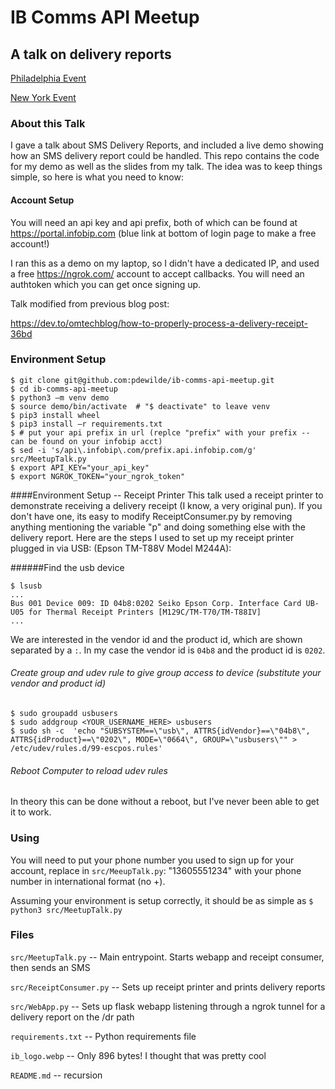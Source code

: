 # IB Comms API Meetup
## A talk on delivery reports

[Philadelphia Event](https://www.meetup.com/philadelphia-software-developers/events/283711560/)

[New York Event](https://www.meetup.com/infobip-developers/events/283710372/)

### About this Talk

I gave a talk about SMS Delivery Reports, and included a live demo showing how an SMS delivery report could be handled. 
This repo contains the code for my demo as well as the slides from my talk. The idea was to keep things simple, so here
is what you need to know:

#### Account Setup
You will need an api key and api prefix, both of which can be found at https://portal.infobip.com 
(blue link at bottom of login page to make a free account!)

I ran this as a demo on my laptop, so I didn't have a dedicated IP, and used a free https://ngrok.com/ account to 
accept callbacks. You will need an authtoken which you can get once signing up.




Talk modified from previous blog post:

https://dev.to/omtechblog/how-to-properly-process-a-delivery-receipt-36bd

### Environment Setup
```
$ git clone git@github.com:pdewilde/ib-comms-api-meetup.git
$ cd ib-comms-api-meetup
$ python3 –m venv demo
$ source demo/bin/activate  # "$ deactivate" to leave venv
$ pip3 install wheel
$ pip3 install –r requirements.txt
$ # put your api prefix in url (replce "prefix" with your prefix -- can be found on your infobip acct)
$ sed -i 's/api\.infobip\.com/prefix.api.infobip.com/g' src/MeetupTalk.py
$ export API_KEY="your_api_key"
$ export NGROK_TOKEN="your_ngrok_token"
```

####Environment Setup -- Receipt Printer
This talk used a receipt printer to demonstrate receiving a delivery receipt (I know, a very original pun). If you 
don't have one, its easy to modify ReceiptConsumer.py by removing anything mentioning the variable "p" and doing 
something else with the delivery report. Here are the steps I used to set up my receipt printer plugged in via USB: 
(Epson TM-T88V Model 
M244A):

######Find the usb device
```
$ lsusb
...
Bus 001 Device 009: ID 04b8:0202 Seiko Epson Corp. Interface Card UB-U05 for Thermal Receipt Printers [M129C/TM-T70/TM-T88IV]
...
```
We are interested in the vendor id and the product id, which are shown separated by a `:`. In my case the vendor id is `04b8` and the product id is `0202`.

###### Create group and udev rule to give group access to device (substitute your vendor and product id)
```
$ sudo groupadd usbusers
$ sudo addgroup <YOUR_USERNAME_HERE> usbusers
$ sudo sh -c  'echo "SUBSYSTEM==\"usb\", ATTRS{idVendor}==\"04b8\", ATTRS{idProduct}==\"0202\", MODE=\"0664\", GROUP=\"usbusers\"" > /etc/udev/rules.d/99-escpos.rules'
```

###### Reboot Computer to reload udev rules
In theory this can be done without a reboot, but I've never been able to get it to work.

### Using

You will need to put your phone number you used to sign up for your account, replace in `src/MeeupTalk.py`:
"13605551234" with your phone number in international format (no +).

Assuming your environment is setup correctly, it should be as simple as
```$ python3 src/MeetupTalk.py```

### Files
`src/MeetupTalk.py` -- Main entrypoint. Starts webapp and receipt consumer, then sends an SMS

`src/ReceiptConsumer.py` -- Sets up receipt printer and prints delivery reports

`src/WebApp.py` -- Sets up flask webapp listening through a ngrok tunnel for a delivery report on the /dr path

`requirements.txt` -- Python requirements file

`ib_logo.webp` -- Only 896 bytes! I thought that was pretty cool

`README.md` -- recursion
